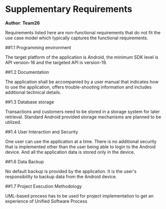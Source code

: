 # Supplementary Requirements

**Author**: **Team26**

Requirements listed here are non-functional requirements that do not fit the use case model which typically captures 
the functional requirements.

##1.1 Programming environment

The target platform of the application is Android, the minimum SDK level is API version-16 and the targeted API is
version-19. 

##1.2 Documentation

The application shall be accompanied by a user manual that indicates how to use the application, offers trouble-shooting
information and includes additional technical details.

##1.3 Database storage

Transactions and customers need to be stored in a storage system for later retrieval. Standard Android provided storage
mechanisms are planned to be utilized.

##1.4 User Interaction and Security

One user can use the application at a time. There is no additional security that is implemented other than the user 
being able to login to the Android device. And all the application data is stored only in the device. 

##1.6 Data Backup

No default backup is provided by the application. It is the user's responsibility to backup data from the Android device.

##1.7 Project Execution Methodology

UML-based process has to be used for project implementation to get an experience of Unified Software Process